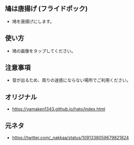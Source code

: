 ## 鳩は唐揚げ (フライドポック)

- 鳩を唐揚げにします。

## 使い方

- 鳩の画像をタップしてください。

## 注意事項

- 音が出るため、周りの迷惑にならない場所でご利用ください。

## オリジナル

- https://yamaken1343.github.io/hato/index.html

## 元ネタ

- https://twitter.com/_nakkaa/status/1091338059679821824